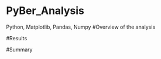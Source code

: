 # PyBer_Analysis
Python, Matplotlib, Pandas, Numpy
#Overview of the analysis



#Results


#Summary


